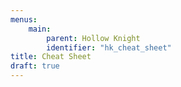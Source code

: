 ```yaml
---
menus:
    main:
        parent: Hollow Knight
        identifier: "hk_cheat_sheet"
title: Cheat Sheet
draft: true
---
```

